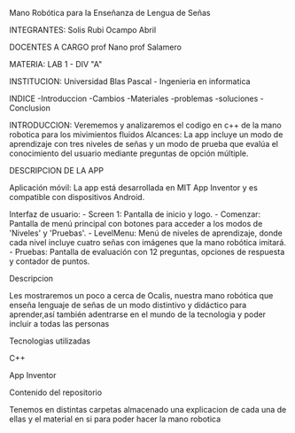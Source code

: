 Mano Robótica para la Enseñanza de Lengua de Señas

INTEGRANTES: Solis Rubi Ocampo Abril

DOCENTES A CARGO prof Nano prof Salamero

MATERIA: LAB 1 - DIV "A"

INSTITUCION: Universidad Blas Pascal - Ingenieria en informatica

INDICE -Introduccion -Cambios -Materiales -problemas -soluciones -Conclusion

INTRODUCCION: Verememos y analizaremos el codigo en c++ de la mano robotica para los mivimientos fluidos
Alcances: La app incluye un modo de aprendizaje con tres niveles de señas y un modo de prueba que evalúa el conocimiento del usuario mediante preguntas de opción múltiple.

DESCRIPCION DE LA APP

Aplicación móvil: La app está desarrollada en MIT App Inventor y es compatible con dispositivos Android.

Interfaz de usuario: - Screen 1: Pantalla de inicio y logo. - Comenzar: Pantalla de menú principal con botones para acceder a los modos de 'Niveles' y 'Pruebas'. - LevelMenu: Menú de niveles de aprendizaje, donde cada nivel incluye cuatro señas con imágenes que la mano robótica imitará. - Pruebas: Pantalla de evaluación con 12 preguntas, opciones de respuesta y contador de puntos.

Descripcion

Les mostraremos un poco a cerca de Ocalis, nuestra mano robótica que enseña lenguaje de señas de un modo distintivo y didáctico para aprender,así también adentrarse en el mundo de la tecnologia y poder incluir a todas las personas

Tecnologias utilizadas

C++

App Inventor

Contenido del repositorio

Tenemos en distintas carpetas almacenado una explicacion de cada una de ellas y el material en si para poder hacer la mano robotica
